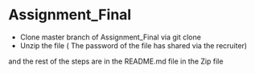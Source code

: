 # Assignment_Final

- Clone master branch of Assignment_Final via git clone
- Unzip the file ( The password of the file has shared via the recruiter)

and the rest of the steps are in the  README.md file in the Zip file
